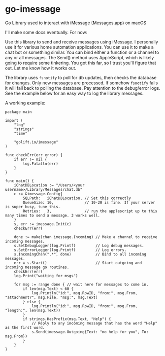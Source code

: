 # go-imessage

Go Library used to interact with iMessage (Messages.app) on macOS

I'll make some docs eventually. For now:

Use this library to send and receive messages using iMessage. I personally use it for
various home automation applications. You can use it to make a chat bot or something
similar. You can bind either a function or a channel to any or all messages.
The Send() method uses AppleScript, which is likely going to require some tinkering.
You got this far, so I trust you'll figure that out. Let me know how it works out.

The library uses `fsnotify` to poll for db updates, then checks the database for changes.
Only new messages are processed. If somehow `fsnotify` fails it will fall back to polling
the database. Pay attention to the debug/error logs. See the example below for an easy
way to log the library messages.


A working example:
```golang
package main

import (
	"log"
	"strings"
	"time"

	"golift.io/imessage"
)

func checkErr(err error) {
	if err != nil {
		log.Fatalln(err)
	}
}

func main() {
	iChatDBLocation := "/Users/<your username>/Library/Messages/chat.db"
	c := &imessage.Config{
		SQLPath:   iChatDBLocation, // Set this correctly
		QueueSize: 10,              // 10-20 is fine. If your server is super busy, tune this.
		Retries:   3,               // run the applescript up to this many times to send a message. 3 works well.
	}
	s, err := imessage.Init(c)
	checkErr(err)

	done := make(chan imessage.Incoming) // Make a channel to receive incoming messages.
	s.SetDebugLogger(log.Printf)         // Log debug messages.
	s.SetErrorLogger(log.Printf)         // Log errors.
	s.IncomingChan(".*", done)           // Bind to all incoming messages.
	err = s.Start()                      // Start outgoing and incoming message go routines.
	checkErr(err)
	log.Print("waiting for msgs")

	for msg := range done { // wait here for messages to come in.
		if len(msg.Text) < 60 {
			log.Println("id:", msg.RowID, "from:", msg.From, "attachment?", msg.File, "msg:", msg.Text)
		} else {
			log.Println("id:", msg.RowID, "from:", msg.From, "length:", len(msg.Text))
		}
		if strings.HasPrefix(msg.Text, "Help") {
			// Reply to any incoming message that has the word "Help" as the first word.
			s.Send(imessage.Outgoing{Text: "no help for you", To: msg.From})
		}
	}
}
```

